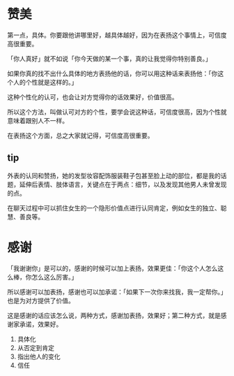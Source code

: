 
# 赞美

第一点，具体。你要跟他讲哪里好，越具体越好，因为在表扬这个事情上，可信度高很重要。

「你人真好」就不如说「你今天做的某一个事，真的让我觉得你特别善良。」

如果你真的找不出什么具体的地方表扬他的话，你可以用这种话来表扬他：「你这个人的个性就是这样的。」

这种个性化的认可，也会让对方觉得你的话效果好，价值很高。

所以这个方法，叫做认可对方的个性，要学会说这种话，可信度很高，因为个性就意味着跟别人不一样。

在表扬这个方面，总之大家就记得，可信度高很重要。


## tip

外表的认同和赞扬，她的发型妆容配饰服装鞋子包甚至脸上动的部位，都是我的话题，延伸后表情、肢体语言，关键点在于两点：细节，以及发现其他男人未曾发现的点。

在聊天过程中可以抓住女生的一个隐形价值点进行认同肯定，例如女生的独立、聪慧、善良等。

# 感谢

「我谢谢你」是可以的，感谢的时候可以加上表扬，效果更佳：「你这个人怎么这么棒，你怎么这么厉害。」

所以感谢可以加表扬，感谢也可以加承诺：「如果下一次你来找我，我一定帮你。」也是为对方提供了价值。

这是感谢的话应该怎么说，两种方式，感谢加表扬，效果好；第二种方式，就是感谢家承诺，效果好。

1. 具体化
2. 从否定到肯定
3. 指出他人的变化
4. 信任